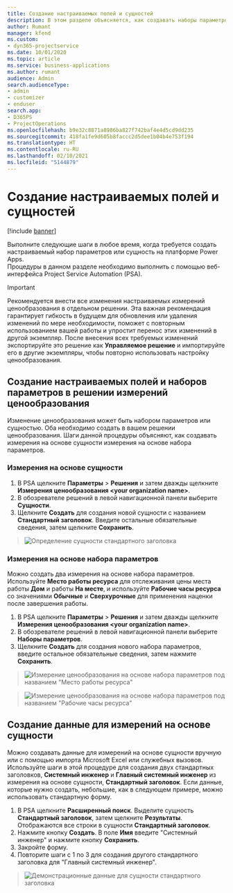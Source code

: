 ```yaml
---
title: Создание настраиваемых полей и сущностей
description: В этом разделе объясняется, как создавать наборы параметров и сущности в вашем собственном решении на платформе Power Apps.
author: Rumant
manager: kfend
ms.custom:
- dyn365-projectservice
ms.date: 10/01/2020
ms.topic: article
ms.service: business-applications
ms.author: rumant
audience: Admin
search.audienceType:
- admin
- customizer
- enduser
search.app:
- D365PS
- ProjectOperations
ms.openlocfilehash: b9e32c8871a8986ba827f742baf4e4d5cd9dd235
ms.sourcegitcommit: 418fa1fe9d605b8faccc2d5dee1b04b4e753f194
ms.translationtype: HT
ms.contentlocale: ru-RU
ms.lasthandoff: 02/10/2021
ms.locfileid: "5144879"
---
```

# <a name="create-custom-fields-and-entities"></a>Создание настраиваемых полей и сущностей 

[!include [banner](../includes/psa-now-project-operations.md)]

Выполните следующие шаги в любое время, когда требуется создать настраиваемый набор параметров или сущность на платформе Power Apps.  
Процедуры в данном разделе необходимо выполнить с помощью веб-интерфейса Project Service Automation (PSA).

> [!IMPORTANT]
> Рекомендуется внести все изменения настраиваемых измерений ценообразования в отдельном решении. Эта важная рекомендация гарантирует гибкость в будущем для обновления или удаления изменений по мере необходимости, поможет с повторным использованием вашей работы и упростит перенос этих изменений в другой экземпляр. После внесения всех требуемых изменений экспортируйте это решение как **Управляемое решение** и импортируйте его в другие экземпляры, чтобы повторно использовать настройку ценообразования.

  
## <a name="create-custom-fields-and-option-sets-in-the-pricing-dimension-solution"></a>Создание настраиваемых полей и наборов параметров в решении измерений ценообразования

Изменение ценообразования может быть набором параметров или сущностью. Оба необходимо создать в вашем решении ценообразования. Шаги данной процедуры объясняют, как создавать измерения на основе сущности измерения на основе набора параметров.

### <a name="entity-based-dimensions"></a>Измерения на основе сущности

1. В PSA щелкните **Параметры** > **Решения** и затем дважды щелкните **Измерения ценообразования \<your organization name>**.
2. В обозревателе решений в левой навигационной панели выберите **Сущности**.
3. Щелкните **Создать** для создания новой сущности с названием **Стандартный заголовок**. Введите остальные обязательные сведения, затем щелкните **Сохранить**.

> ![Определение сущности стандартного заголовка](media/Standard-Title-entity-definition.png)


### <a name="option-set-based-dimensions"></a>Измерения на основе набора параметров 
Можно создать два измерения на основе набора параметров. Используйте **Место работы ресурса** для отслеживания цены места работы **Дом** и работы **На месте**, и используйте **Рабочие часы ресурса** со значениями **Обычные** и **Сверхурочные** для применения наценки после завершения работы.


1. В PSA щелкните **Параметры** > **Решения** и затем дважды щелкните **Измерения ценообразования \<your organization name>**. 
2. В обозревателе решений в левой навигационной панели выберите **Наборы параметров**. 
3. Щелкните **Создать** для создания нового набора параметров, введите остальное обязательные сведения, затем нажмите **Сохранить**.

> ![Измерение ценообразования на основе набора параметров под названием "Место работы ресурса" ](media/Option-set-PD-called-Resource-Work-Location.png)

> ![Измерение ценообразования на основе набора параметров под названием "Рабочие часы ресурса" ](media/Option-set-PD-called-Resource-Work-Hours.PNG)


## <a name="create-data-for-entity-based-dimensions"></a>Создание данные для измерений на основе сущности

Можно создавать данные для измерений на основе сущности вручную или с помощью импорта Microsoft Excel или служебных вызовов. Используйте шаги в этой процедуре для создания двух стандартных заголовков, **Системный инженер** и **Главный системный инженер** из измерения на основе сущности, **Стандартный заголовок**. Если данные, которые нужно создать, небольшие, как в следующем примере, можно использовать стандартную форму.

1. В PSA щелкните **Расширенный поиск**. Выделите сущность **Стандартный заголовок**, затем щелкните **Результаты**. Отображаются все строки в сущности **Стандартный заголовок**.
2. Нажмите кнопку **Создать**. В поле **Имя** введите "Системный инженер" и нажмите кнопку **Сохранить**.
3. Закройте форму. 
4. Повторите шаги с 1 по 3 для создания другого стандартного заголовка для "Главный системный инженер".

> ![Демонстрационные данные для сущности стандартного заголовка ](media/ST-data.png)


